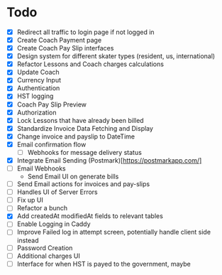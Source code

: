 # Todo

- [x] Redirect all traffic to login page if not logged in
- [x] Create Coach Payment page
- [x] Create Coach Pay Slip interfaces
- [x] Design system for different skater types (resident, us, international)
- [x] Refactor Lessons and Coach charges calculations
- [x] Update Coach
- [x] Currency Input
- [x] Authentication
- [x] HST logging
- [x] Coach Pay Slip Preview
- [x] Authorization
- [x] Lock Lessons that have already been billed
- [x] Standardize Invoice Data Fetching and Display
- [x] Change invoice and payslip to DateTime
- [x] Email confirmation flow
  - [ ] Webhooks for message delivery status
- [x] Integrate Email Sending (Postmark)[https://postmarkapp.com/]
- [ ] Email Webhooks
  - Send Email UI on generate bills
- [ ] Send Email actions for invoices and pay-slips
- [ ] Handles UI of Server Errors
- [ ] Fix up UI
- [ ] Refactor a bunch
- [x] Add createdAt modifiedAt fields to relevant tables
- [ ] Enable Logging in Caddy
- [ ] Improve Failed log in attempt screen, potentially handle client side instead
- [ ] Password Creation
- [ ] Additional charges UI
- [ ] Interface for when HST is payed to the government, maybe
